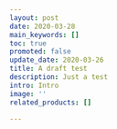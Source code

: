 ```yaml
---
layout: post
date: 2020-03-28
main_keywords: []
toc: true
promoted: false
update_date: 2020-03-26
title: A draft test
description: Just a test
intro: Intro
image: ''
related_products: []

---
```

